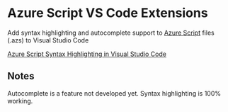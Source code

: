 # Azure Script VS Code Extensions

Add syntax highlighting and autocomplete support to [Azure Script](https://github.com/yorek/azure-script) files (.azs) to Visual Studio Code

[Azure Script Syntax Highlighting in Visual Studio Code](./docs/assets/azure-script-vscode.png)

## Notes

Autocomplete is a feature not developed yet. Syntax highlighting is 100% working.